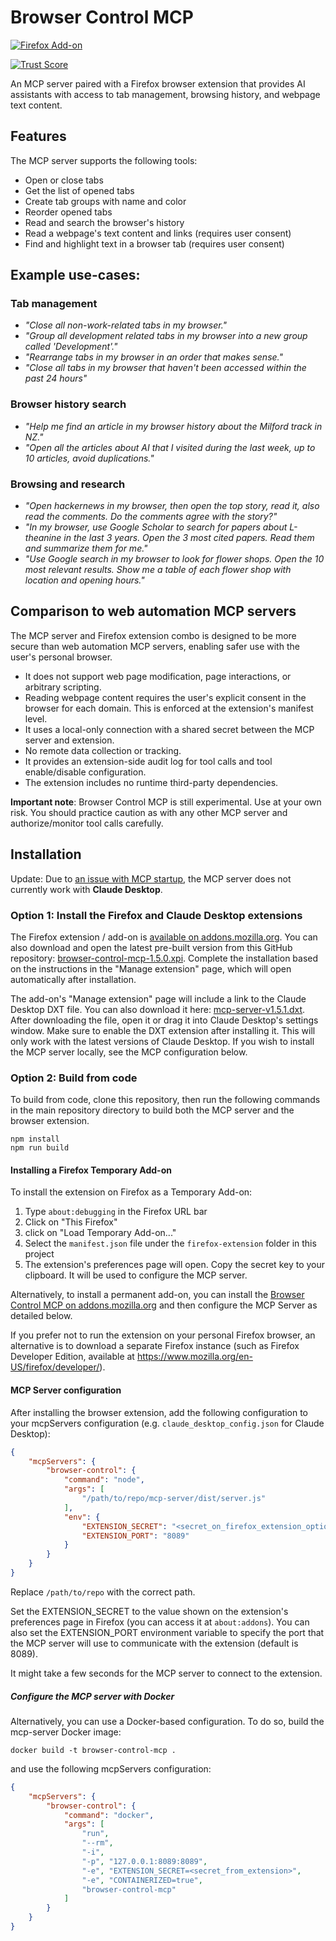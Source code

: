 # Browser Control MCP

[![Firefox Add-on](./.github/addon_badge.svg)](https://addons.mozilla.org/en-US/firefox/addon/browser-control-mcp/)

[![Trust Score](https://archestra.ai/mcp-catalog/api/badge/quality/eyalzh/browser-control-mcp)](https://archestra.ai/mcp-catalog/eyalzh__browser-control-mcp)

An MCP server paired with a Firefox browser extension that provides AI assistants with access to tab management, browsing history, and webpage text content.

## Features

The MCP server supports the following tools:
- Open or close tabs
- Get the list of opened tabs
- Create tab groups with name and color
- Reorder opened tabs
- Read and search the browser's history
- Read a webpage's text content and links (requires user consent)
- Find and highlight text in a browser tab (requires user consent)

## Example use-cases:

### Tab management
- *"Close all non-work-related tabs in my browser."*
- *"Group all development related tabs in my browser into a new group called 'Development'."*
- *"Rearrange tabs in my browser in an order that makes sense."*
- *"Close all tabs in my browser that haven't been accessed within the past 24 hours"*

### Browser history search
- *"Help me find an article in my browser history about the Milford track in NZ."*
- *"Open all the articles about AI that I visited during the last week, up to 10 articles, avoid duplications."*

### Browsing and research 
- *"Open hackernews in my browser, then open the top story, read it, also read the comments. Do the comments agree with the story?"*
- *"In my browser, use Google Scholar to search for papers about L-theanine in the last 3 years. Open the 3 most cited papers. Read them and summarize them for me."*
- *"Use Google search in my browser to look for flower shops. Open the 10 most relevant results. Show me a table of each flower shop with location and opening hours."*

## Comparison to web automation MCP servers

The MCP server and Firefox extension combo is designed to be more secure than web automation MCP servers, enabling safer use with the user's personal browser.

* It does not support web page modification, page interactions, or arbitrary scripting.
* Reading webpage content requires the user's explicit consent in the browser for each domain. This is enforced at the extension's manifest level.
* It uses a local-only connection with a shared secret between the MCP server and extension.
* No remote data collection or tracking.
* It provides an extension-side audit log for tool calls and tool enable/disable configuration.
* The extension includes no runtime third-party dependencies.

**Important note**: Browser Control MCP is still experimental. Use at your own risk. You should practice caution as with any other MCP server and authorize/monitor tool calls carefully.

## Installation

Update: Due to [an issue with MCP startup](https://github.com/modelcontextprotocol/servers/issues/812), the MCP server does not currently work with **Claude Desktop**. 

### Option 1: Install the Firefox and Claude Desktop extensions

The Firefox extension / add-on is [available on addons.mozilla.org](https://addons.mozilla.org/en-US/firefox/addon/browser-control-mcp/). You can also download and open the latest pre-built version from this GitHub repository: [browser-control-mcp-1.5.0.xpi](https://github.com/eyalzh/browser-control-mcp/releases/download/v1.5.0/browser-control-1.5.0.xpi). Complete the installation based on the instructions in the "Manage extension" page, which will open automatically after installation.

The add-on's "Manage extension" page will include a link to the Claude Desktop DXT file. You can also download it here: [mcp-server-v1.5.1.dxt](
https://github.com/eyalzh/browser-control-mcp/releases/download/v1.5.1/mcp-server-v1.5.1.dxt). After downloading the file, open it or drag it into Claude Desktop's settings window. Make sure to enable the DXT extension after installing it. This will only work with the latest versions of Claude Desktop. If you wish to install the MCP server locally, see the MCP configuration below.

### Option 2: Build from code

To build from code, clone this repository, then run the following commands in the main repository directory to build both the MCP server and the browser extension.
```
npm install
npm run build
```

#### Installing a Firefox Temporary Add-on 

To install the extension on Firefox as a Temporary Add-on:

1. Type `about:debugging` in the Firefox URL bar
2. Click on "This Firefox"
3. click on "Load Temporary Add-on..."
4. Select the `manifest.json` file under the `firefox-extension` folder in this project
5. The extension's preferences page will open. Copy the secret key to your clipboard. It will be used to configure the MCP server.

Alternatively, to install a permanent add-on, you can install the [Browser Control MCP on addons.mozilla.org](https://addons.mozilla.org/en-US/firefox/addon/browser-control-mcp/) and then configure the MCP Server as detailed below.

If you prefer not to run the extension on your personal Firefox browser, an alternative is to download a separate Firefox instance (such as Firefox Developer Edition, available at https://www.mozilla.org/en-US/firefox/developer/).


#### MCP Server configuration

After installing the browser extension, add the following configuration to your mcpServers configuration (e.g. `claude_desktop_config.json` for Claude Desktop):
```json
{
    "mcpServers": {
        "browser-control": {
            "command": "node",
            "args": [
                "/path/to/repo/mcp-server/dist/server.js"
            ],
            "env": {
                "EXTENSION_SECRET": "<secret_on_firefox_extension_options_page>",
                "EXTENSION_PORT": "8089" 
            }
        }
    }
}
```
Replace `/path/to/repo` with the correct path.

Set the EXTENSION_SECRET to the value shown on the extension's preferences page in Firefox (you can access it at `about:addons`). You can also set the EXTENSION_PORT environment variable to specify the port that the MCP server will use to communicate with the extension (default is 8089).

It might take a few seconds for the MCP server to connect to the extension.

##### Configure the MCP server with Docker

Alternatively, you can use a Docker-based configuration. To do so, build the mcp-server Docker image:
```
docker build -t browser-control-mcp .
```

and use the following mcpServers configuration:

```json
{
    "mcpServers": {
        "browser-control": {
            "command": "docker",
            "args": [
                "run",
                "--rm",
                "-i",
                "-p", "127.0.0.1:8089:8089",
                "-e", "EXTENSION_SECRET=<secret_from_extension>",
                "-e", "CONTAINERIZED=true",
                "browser-control-mcp"
            ]
        }
    }
}
```

